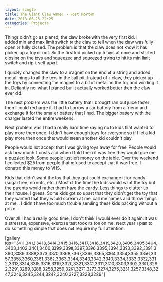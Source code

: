 ```yaml
---
layout: single
title: The Giant Claw Game! - Post Mortem
date: 2013-06-25 22:25
categories: Projects
---
```

Things didn't go as planed, the claw broke with the very first kid. I added min and max limit switch to the claw to tell when the claw was fully open or fully closed. The problem is that the claw does not know it has picked up a toy or not. So the first kid picked up 5 toys at once and started closing on the toys and squeezed and squeezed trying to hit its min limit switch and rip it self apart.

I quickly changed the claw to a magnet on the end of a string and added metal things to all the toys in the ball pit. Instead of a claw, they picked up the toys by connecting the magnet to a bit of metal on the toy and winding it in. Defiantly not what I planed but it actually worked better then the claw ever did.

The next problem was the little battery that I brought ran out juice faster then I could recharge it. I had to borrow a car battery from a friend and exchange it for the smaller battery that I had. The bigger battery with the charger lasted the entire weekend.

Next problem was I had a really hard time saying no to kids that wanted to play more then once. I didn't have enough toys for everyone so if I let a kid play more then once that would mean another kid couldn't play.

People would not accept that I was giving toys away for free. People would ask how much it costs and when I told them it was free they would give me a puzzled look. Some people just left money on the table. Over the weekend I collected $25 from people that refused to accept that it was free. I donated this money to VHS.

Kids that didn't want the toy that they got could exchange it for candy (sugar free, no nuts, etc..) Most of the time the kids would want the toy but the parents would rather them have the candy. Less things to clutter up their house, I guess. Some kids got so upset that they didn't get the toy that they wanted that they would scream at me, call me names and throw things at me... I didn't have too much trouble sending these kids packing without a prize.

Over all I had a really good time, I don't think I would ever do it again. It was a stressful, expensive, exercise that took its toll on me. Next year I plan to do something simple that does not require my full attention.

[gallery ids="3411,3412,3413,3414,3415,3416,3417,3418,3419,3420,3406,3405,3404,3403,3402,3401,3400,3399,3398,3397,3396,3395,3394,3393,3392,3391,3390,3389,3388,3373,3370,3368,3367,3366,3365,3364,3354,3355,3356,3357,3358,3360,3361,3362,3363,3344,3343,3342,3340,3334,3333,3332,3312,3313,3314,3315,3316,3319,3320,3321,3331,3311,3310,3303,3302,3301,3292,3291,3289,3288,3258,3259,3261,3271,3273,3274,3275,3281,3257,3248,3247,3246,3245,3244,3242,3240,3227,3228,3229"]
